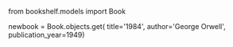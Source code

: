 from bookshelf.models import Book



newbook = Book.objects.get(
    title='1984', author='George Orwell', publication_year=1949)

